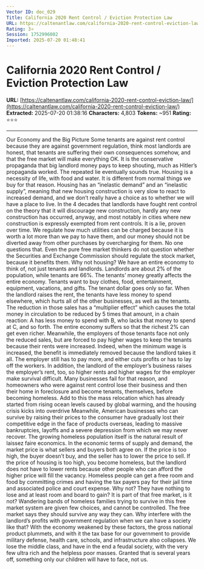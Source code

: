 ```yaml
---
Vector ID: doc_029
Title: California 2020 Rent Control / Eviction Protection Law
URL: https://caltenantlaw.com/california-2020-rent-control-eviction-law/
Rating: 3⭐
Session: 1752996002
Imported: 2025-07-20 01:48:41
---
```


# California 2020 Rent Control / Eviction Protection Law

**URL:** [https://caltenantlaw.com/california-2020-rent-control-eviction-law/](https://caltenantlaw.com/california-2020-rent-control-eviction-law/)
**Extracted:** 2025-07-20 01:38:16
**Characters:** 4,803
**Tokens:** ~951
**Rating:** ⭐⭐⭐

---


Our Economy and the Big Picture
Some tenants are against rent control because they are against government regulation, think most landlords are honest, that tenants are suffering their own consequences somehow, and that the free market will make everything OK. It is the conservative propaganda that big landlord money pays to keep shouting, much as Hitler’s propaganda worked. The repeated lie eventually sounds true.
Housing is a necessity of life, with food and water. It is different from normal things we buy for that reason. Housing has an “inelastic demand” and an “inelastic supply”, meaning that new housing construction is very slow to react to increased demand, and we don’t really have a choice as to whether we will have a place to live. In the 4 decades that landlords have fought rent control on the theory that it will discourage new construction, hardly any new construction has occurred, anyway, and most notably in cities where new construction is expressly exempted from rent controls. It is a lie, proven over time.
We regulate how much utilities can be charged because it is worth a lot more than we pay to have them, and our money should not be diverted away from other purchases by overcharging for them. No one questions that. Even the pure free market thinkers do not question whether the Securities and Exchange Commission should regulate the stock market, because it benefits them. Why not housing?
We have an entire economy to think of, not just tenants and landlords. Landlords are about 2% of the population, while tenants are 66%. The tenants’ money greatly affects the entire economy. Tenants want to buy clothes, food, entertainment, equipment, vacations, and gifts. The tenant dollar goes only so far. When the landlord raises the rent, the tenants have less money to spend elsewhere, which hurts all of the other businesses, as well as the tenants. The reduction in those sales has a “multiplier effect” which causes the total money in circulation to be reduced by 5 times that amount, in a chain reaction: A has less money to spend with B, who lacks that money to spend at C, and so forth. The entire economy suffers so that the richest 2% can get even richer.
Meanwhile, the employers of those tenants face not only the reduced sales, but are forced to pay higher wages to keep the tenants because their rents were increased. Indeed, when the minimum wage is increased, the benefit is immediately removed because the landlord takes it all. The employer still has to pay more, and either cuts profits or has to lay off the workers. In addition, the landlord of the employer’s business raises the employer’s rent, too, so higher rents and higher wages for the employer make survival difficult. Many businesses fail for that reason, and homeowners who were against rent control lose their business and then their home in foreclosure and become tenants, themselves, before becoming homeless. Add to this the mass relocation which has already started from rising ocean levels caused by global warming, and the housing crisis kicks into overdrive Meanwhile, American businesses who can survive by raising their prices to the consumer have gradually lost their competitive edge in the face of products overseas, leading to massive bankruptcies, layoffs and a severe depression from which we may never recover.
The growing homeless population itself is the natural result of laissez faire economics. In the economic terms of supply and demand, the market price is what sellers and buyers both agree on. If the price is too high, the buyer doesn’t buy, and the seller has to lower the price to sell. If the price of housing is too high, you become homeless, but the landlord does not have to lower rents because other people who can afford the higher price will fill the vacancy. Homeless people can get a free room and food by committing crimes and having the tax payers pay for their jail time and associated police and court expense. Why not? They have nothing to lose and at least room and board to gain? It is part of that free market, is it not? Wandering bands of homeless families trying to survive in this free market system are given few choices, and cannot be controlled. The free market says they should survive any way they can. Why interfere with the landlord’s profits with government regulation when we can have a society like that?
With the economy weakened by these factors, the gross national product plummets, and with it the tax base for our government to provide military defense, health care, schools, and infrastructure also collapses. We lose the middle class, and have in the end a feudal society, with the very few ultra rich and the helpless poor masses. Granted that is several years off, something only our children will have to face, not us.


